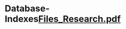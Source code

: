 # Database-Indexes[Files_Research.pdf](https://github.com/nouranfarahat/Database-Indexes/files/8308699/Files_Research.pdf)
